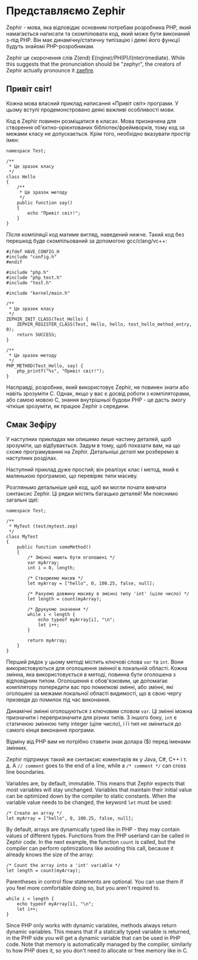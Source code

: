 # Представляємо Zephir

Zephir - мова, яка відповідає основним потребам розробника PHP, який намагається написати та скомпілювати код, який може бути виконаний з-під PHP. Він має динамічну/статичну типізацію і деякі його функції будуть знайомі PHP-розробникам.

Zephir це скорочення слів Z(end) E(ngine)/PH(P)/I(nte)r(mediate). While this suggests that the pronunciation should be "zephyr", the creators of Zephir actually pronounce it [zaefire](http://translate.google.com/#en/en/zaefire).

<a name='hello-world'></a>

## Привіт світ!

Кожна мова власний приклад написання «Привіт світ» програми. У цьому вступі продемонстровано деякі важливі особливості мови.

Код в Zephir повинен розміщатися в класах. Мова призначена для створення об'єктно-орієнтованих бібліотек/фреймворків, тому код за межами класу не допускається. Крім того, необхідно вказувати простір імен:

    namespace Test;
    
    /**
     * Це зразок класу
     */
    class Hello
    {
        /**
         * Це зразок методу
         */
        public function say()
        {
            echo "Привіт світ!";
        }
    }
    

Після компіляції код матиме вигляд, наведений нижче. Такий код без перешкод буде скомпільований за допомогою gcc/clang/vc++:

    #ifdef HAVE_CONFIG_H
    #include "config.h"
    #endif
    
    #include "php.h"
    #include "php_test.h"
    #include "test.h"
    
    #include "kernel/main.h"
    
    /**
     * Це зразок класу
     */
    ZEPHIR_INIT_CLASS(Test_Hello) {
        ZEPHIR_REGISTER_CLASS(Test, Hello, hello, test_hello_method_entry, 0);
        return SUCCESS;
    }
    
    /**
     * Це зразок методу
     */
    PHP_METHOD(Test_Hello, say) {
        php_printf("%s", "Привіт світ!");
    }
    

Насправді, розробник, який використовує Zephir, не повинен знати або навіть зрозуміти C. Однак, якщо у вас є досвід роботи з компіляторами, або самою мовою С, знання внутрішньої будови PHP - це дасть змогу чіткіше зрозуміти, як працює Zephir з середини.

<a name='a-taste-of-zephir'></a>

## Смак Зефіру

У наступних прикладах ми опишемо лише частину деталей, щоб зрозуміти, що відбувається. Задум в тому, щоб показати вам, на що схоже програмування на Zephir. Детальніші *деталі* ми розберемо в наступних розділах.

Наступний приклад дуже простий; він реалізує клас і метод, який є маленькою програмою, що перевіряє типи масиву.

Розгляньмо детальніше цей код, щоб ви могли почати вивчати синтаксис Zephir. Ці рядки містять багацько деталей! Ми пояснимо загальні ідеї:

    namespace Test;
    
    /**
     * MyTest (test/mytest.zep)
     */
    class MyTest
    {
        public function someMethod()
        {
            /* Змінні мають бути оголошені */
            var myArray;
            int i = 0, length;
    
            /* Створюємо масив */
            let myArray = ["hello", 0, 100.25, false, null];
    
            /* Рахуємо довжину масиву в змінні типу 'int' (ціле число) */
            let length = count(myArray);
    
            /* Друкуємо значення */
            while i < length {
                echo typeof myArray[i], "\n";
                let i++;
            }
    
            return myArray;
        }
    }
    

Перший рядок у цьому методі містить ключові слова `var` та `int`. Вони використовуються для оголошення змінної в локальній області. Кожна змінна, яка використовується в методі, повинна бути оголошена з відповідним типом. Оголошення є обов'язковим, це допомагає компілятору попередити вас про помилкові змінні, або змінні, які оголошені за межами локальної області видимості, що в свою чергу призведе до помилок під час виконання.

Динамічні змінні оголошуються з ключовим словом `var`. Ці змінні можна призначити і перепризначити для різних типів. З іншого боку, `int` є статичною змінною типу integer (ціле число), і її тип не зміниться до самого кінця виконання програми.

Відміну від PHP вам не потрібно ставити знак долара ($) перед іменами змінних.

Zephir підтримує такий же синтаксис коментарів як у Java, C#, C++ і т. д. A `// comment` goes to the end of a line, while a `/* comment */` can cross line boundaries.

Variables are, by default, immutable. This means that Zephir expects that most variables will stay unchanged. Variables that maintain their initial value can be optimized down by the compiler to static constants. When the variable value needs to be changed, the keyword `let` must be used:

    /* Create an array */
    let myArray = ["hello", 0, 100.25, false, null];
    

By default, arrays are dynamically typed like in PHP - they may contain values of different types. Functions from the PHP userland can be called in Zephir code. In the next example, the function `count` is called, but the compiler can perform optimizations like avoiding this call, because it already knows the size of the array:

    /* Count the array into a 'int' variable */
    let length = count(myArray);
    

Parentheses in control flow statements are optional. You can use them if you feel more comfortable doing so, but you aren't required to.

    while i < length {
        echo typeof myArray[i], "\n";
        let i++;
    }
    

Since PHP only works with dynamic variables, methods always return dynamic variables. This means that if a statically typed variable is returned, in the PHP side you will get a dynamic variable that can be used in PHP code. Note that memory is automatically managed by the compiler, similarly to how PHP does it, so you don't need to allocate or free memory like in C.